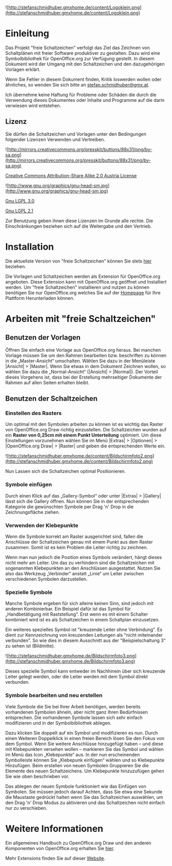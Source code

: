 ![http://stefanschmidhuber.gmxhome.de/content/Logoklein.png](http://stefanschmidhuber.gmxhome.de/content/Logoklein.png)


# Einleitung #

Das Projekt "freie Schaltzeichen" verfolgt das Ziel das Zeichnen von Schaltplänen mit freier Software produktiver zu gestalten. Dazu wird eine Symbolbibliothek für OpenOffice.org zur Verfügung gestellt. In diesem Dokument wird der Umgang mit den Schaltzeichen und den dazugehörigen Vorlagen erklärt.

Wenn Sie Fehler in diesem Dokument finden, Kritik loswerden wollen oder ähnliches, so wenden Sie sich bitte an stefan.schmidhuber@gmx.at.

Ich übernehme keine Haftung für Probleme oder Schäden die durch die Verwendung dieses Dokumentes oder Inhalte und Programme auf die darin verwiesen wird entstehen.

## Lizenz ##

Sie dürfen die Schaltzeichen und Vorlagen unter den Bedingungen folgender Lizenzen Verwenden und Vertreiben.

![http://mirrors.creativecommons.org/presskit/buttons/88x31/png/by-sa.png](http://mirrors.creativecommons.org/presskit/buttons/88x31/png/by-sa.png)

[Creative Commons Attribution-Share Alike 2.0 Austria License](http://creativecommons.org/licenses/by-sa/2.0/at/)

![http://www.gnu.org/graphics/gnu-head-sm.jpg](http://www.gnu.org/graphics/gnu-head-sm.jpg)

[Gnu LGPL 3.0](http://www.gnu.de/documents/lgpl-3.0.de.html)

[Gnu LGPL 2.1](http://www.gnu.de/documents/lgpl-2.1.de.html)

Zur Benutzung geben ihnen diese Lizenzen im Grunde alle rechte. Die Einschränkungen beziehen sich auf die Weitergabe und den Vertrieb.


# Installation #

Die aktuellste Version von "freie Schaltzeichen" können Sie stets [hier](http://code.google.com/p/freie-schaltzeichen/downloads/list) beziehen.

Die Vorlagen und Schaltzeichen werden als Extension für OpenOffice.org angeboten. Diese Extension kann mit OpenOffice.org geöffnet und Installiert werden. Um "freie Schaltzeichen" installieren und nutzen zu können benötigen Sie nur OpenOffice.org welches Sie auf der [Homepage](http://de.openoffice.org) für Ihre Plattform Herunterladen können.

# Arbeiten mit "freie Schaltzeichen" #

## Benutzen der Vorlagen ##

Öffnen Sie einfach eine Vorlage aus OpenOffice.org heraus. Bei manchen Vorlage müssen Sie um den Rahmen bearbeiten bzw. beschriften zu können in die „Master-Ansicht“ umschalten. Wählen Sie dazu in der Menüleiste |Ansicht| > |Master|. Wenn Sie etwas in dem Dokument Zeichnen wollen, so wählen Sie dazu die „Normal-Ansicht“ (|Ansicht| > |Normal|).
Der Vorteil dieses Vorgehens ist, dass bei der Erstellung mehrseitiger Dokumente der Rahmen  auf allen Seiten erhalten bleibt.

## Benutzen der Schaltzeichen ##

### Einstellen des Rasters ###

Um optimal mit den Symbolen arbeiten zu können ist es wichtig das Raster von OpenOffice.org Draw richtig einzustellen. Die Schaltzeichen wurden auf ein **Raster von 0,25cm mit einem Punkt Unterteilung** optimiert. Um diese Einstellungen vorzunehmen wählen Sie im Menü |Extras| > |Optionen| > |OpenOffice.org Draw| > |Raster| und geben die entsprechenden Werte ein.

![http://stefanschmidhuber.gmxhome.de/content/Bildschirmfoto2.png](http://stefanschmidhuber.gmxhome.de/content/Bildschirmfoto2.png)

Nun Lassen sich die Schaltzeichen optimal Positionieren.

### Symbole einfügen ###

Durch einen Klick auf das „Gallery-Symbol“ oder unter |Extras| > |Gallery| lässt sich die Gallery öffnen. Nun können Sie in der entsprechenden Kategorie die gewünschten Symbole per Drag 'n' Drop in die Zeichnungsfläche ziehen.

### Verwenden der Klebepunkte ###

Wenn die Symbole korrekt am Raster ausgerichtet sind, fallen die Anschlüsse der Schaltzeichen genau mit einem Punkt aus dem Raster zusammen. Somit ist es kein Problem die Leiter richtig zu zeichnen.

Wenn man nun jedoch die Position eines Symbols verändert, hängt dieses nicht mehr am Leiter. Um das zu verhindern sind die Schaltzeichen mit sogenannten Klebepunkten an den Anschlüssen ausgestattet. Nutzen Sie also das Werkzeug „Verbinder“ anstatt „Linie“ um Leiter zwischen verschiedenen Symbolen darzustellen.

### Spezielle Symbole ###

Manche Symbole ergeben für sich alleine keinen Sinn, sind jedoch mit anderen Kombinierbar.
Ein Beispiel dafür ist das Symbol für „Handbetätigung mit Raststellung“. Erst wenn es mit einem Schalter kombiniert wird ist es als Schaltzeichen in einem Schaltplan einzusetzen.

Ein weiteres spezielles Symbol ist "kreuzende Leiter ohne Verbindung". Es dient zur Kennzeichnung von kreuzenden Leitungen als "nicht miteinander verbunden". So wie dies in diesem Ausschnitt aus der "Beispielschaltung 3" zu sehen ist (Bildmitte).

![http://stefanschmidhuber.gmxhome.de/Bildschirmfoto3.png](http://stefanschmidhuber.gmxhome.de/Bildschirmfoto3.png)

Dieses spezielle Symbol kann entweder im Nachhinein über sich kreuzende Leiter gelegt werden, oder die Leiter werden mit dem Symbol direkt verbunden.

### Symbole bearbeiten und neu erstellen ###

Viele Symbole die Sie bei Ihrer Arbeit benötigen, werden bereits vorhandenen Symbolen ähneln, aber nicht ganz Ihren Bedürfnissen entsprechen. Die vorhandenen Symbole lassen sich sehr einfach modifizieren und in der Symbolbibliothek ablegen.

Dazu klicken Sie doppelt auf ein Symbol und modifizieren es nun. Durch einen Weiteren Doppelklick in einen freien Bereich lösen Sie den Fokus von dem Symbol. Wenn Sie weitere Anschlüsse hinzugefügt haben – und diese mit Klebepunkten versehen wollen – markieren Sie das Symbol und wählen im Menü das Icon „Klebepunkte“ aus. In der nun erscheinenden Symbolleiste können Sie „Klebepunk einfügen“ wählen und so Klebepunkte Hinzufügen.
Beim erstellen von neuen Symbolen Gruppieren Sie die Elemente des neuen Schaltzeichens. Um Klebepunkte hinzuzufügen gehen Sie wie oben beschrieben vor.

Das ablegen der neuen Symbole funktioniert wie das Einfügen von Symbolen. Sie müssen jedoch darauf Achten, dass Sie etwa eine Sekunde die Maustaste gedrückt halten wenn Sie das Schaltzeichen auswählen, um den Drag 'n' Drop Modus zu aktivieren und das Schaltzeichen nicht einfach nur zu verschieben.

# Weitere Informationen #

Ein allgemeines Handbuch zu OpenOffice.org Draw und den anderen Komponenten von OpenOffice.org erhalten Sie [hier](http://de.docs.openoffice.org/doc/).

Mehr Extensions finden Sie auf dieser [Website](http://extensions.services.openoffice.org/).